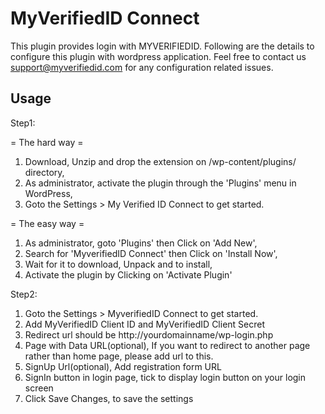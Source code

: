 MyVerifiedID Connect
======================

   This plugin provides login with MYVERIFIEDID.
   Following are the details to configure this plugin with wordpress application.
   Feel free to contact us support@myverifiedid.com for any configuration related issues.



## Usage

Step1:

= The hard way =

1. Download, Unzip and drop the extension on /wp-content/plugins/ directory,
1. As administrator, activate the plugin through the 'Plugins' menu in WordPress,
1. Goto the Settings > My Verified ID Connect to get started.

= The easy way =

1. As administrator, goto 'Plugins' then Click on 'Add New',
2. Search for 'MyverifiedID Connect' then Click on 'Install Now',
3. Wait for it to download, Unpack and to install,
4. Activate the plugin by Clicking on 'Activate Plugin'



Step2:

1. Goto the Settings > MyverifiedID Connect to get started.
2. Add MyVerifiedID Client ID and MyVerifiedID Client Secret
3. Redirect url should be http://yourdomainname/wp-login.php
4. Page with Data URL(optional), If you want to redirect to another page rather than home page, please add url to this.
5. SignUp Url(optional), Add registration form URL
6. SignIn button in login page, tick to display login button on your login screen
7. Click Save Changes, to save the settings




